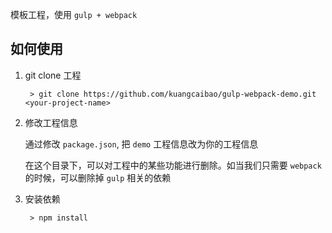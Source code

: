 模板工程，使用 `gulp + webpack`

## 如何使用

1. git clone 工程

        > git clone https://github.com/kuangcaibao/gulp-webpack-demo.git <your-project-name>

2. 修改工程信息

    通过修改 `package.json`, 把 `demo` 工程信息改为你的工程信息

    在这个目录下，可以对工程中的某些功能进行删除。如当我们只需要 `webpack` 的时候，可以删除掉 `gulp` 相关的依赖

3. 安装依赖

        > npm install
